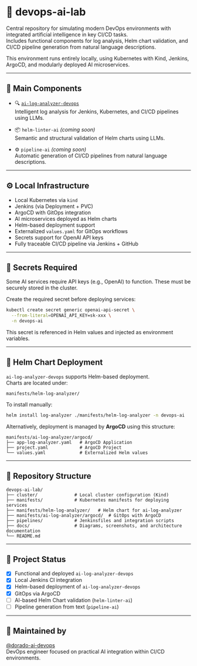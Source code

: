 # 🧪 devops-ai-lab

Central repository for simulating modern DevOps environments with integrated artificial intelligence in key CI/CD tasks.  
Includes functional components for log analysis, Helm chart validation, and CI/CD pipeline generation from natural language descriptions.

This environment runs entirely locally, using Kubernetes with Kind, Jenkins, ArgoCD, and modularly deployed AI microservices.

---

## 🧱 Main Components

- 🔍 [`ai-log-analyzer-devops`](https://github.com/dorado-ai-devops/ai-log-analyzer-devops)  
  Intelligent log analysis for Jenkins, Kubernetes, and CI/CD pipelines using LLMs.

- 📦 `helm-linter-ai` *(coming soon)*  
  Semantic and structural validation of Helm charts using LLMs.

- ⚙️ `pipeline-ai` *(coming soon)*  
  Automatic generation of CI/CD pipelines from natural language descriptions.

---

## ⚙️ Local Infrastructure

- Local Kubernetes via `kind`
- Jenkins (via Deployment + PVC)
- ArgoCD with GitOps integration
- AI microservices deployed as Helm charts
- Helm-based deployment support
- Externalized `values.yaml` for GitOps workflows
- Secrets support for OpenAI API keys
- Fully traceable CI/CD pipeline via Jenkins + GitHub

---

## 🔐 Secrets Required

Some AI services require API keys (e.g., OpenAI) to function. These must be securely stored in the cluster.

Create the required secret before deploying services:

```bash
kubectl create secret generic openai-api-secret \
  --from-literal=OPENAI_API_KEY=sk-xxx \
  -n devops-ai
```

This secret is referenced in Helm values and injected as environment variables.

---

## 🚀 Helm Chart Deployment

`ai-log-analyzer-devops` supports Helm-based deployment.  
Charts are located under:

```
manifests/helm-log-analyzer/
```

To install manually:

```bash
helm install log-analyzer ./manifests/helm-log-analyzer -n devops-ai
```

Alternatively, deployment is managed by **ArgoCD** using this structure:

```
manifests/ai-log-analyzer/argocd/
├── app-log-analyzer.yaml   # ArgoCD Application
├── project.yaml            # ArgoCD Project
└── values.yaml             # Externalized Helm values
```

---

## 📂 Repository Structure

```
devops-ai-lab/
├── cluster/              # Local cluster configuration (Kind)
├── manifests/            # Kubernetes manifests for deploying services
├── manifests/helm-log-analyzer/   # Helm chart for ai-log-analyzer
├── manifests/ai-log-analyzer/argocd/  # GitOps with ArgoCD
├── pipelines/            # Jenkinsfiles and integration scripts
├── docs/                 # Diagrams, screenshots, and architecture documentation
└── README.md
```

---

## 📌 Project Status

- [x] Functional and deployed `ai-log-analyzer-devops`
- [x] Local Jenkins CI integration
- [x] Helm-based deployment of `ai-log-analyzer-devops`
- [x] GitOps via ArgoCD
- [ ] AI-based Helm Chart validation (`helm-linter-ai`)
- [ ] Pipeline generation from text (`pipeline-ai`)

---

## 👤 Maintained by

[@dorado-ai-devops](https://github.com/dorado-ai-devops)  
DevOps engineer focused on practical AI integration within CI/CD environments.

